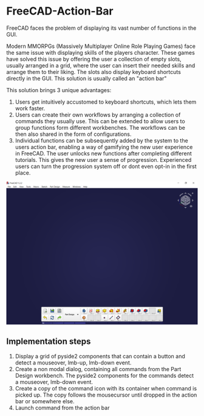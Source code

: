 # FreeCAD-Action-Bar
FreeCAD faces the problem of displaying its vast number of functions in the GUI.

Modern MMORPGs (Massively Multiplayer Online Role Playing Games) face the same issue with displaying skills of the players character. 
These games have solved this issue by offering the user a collection of empty slots, usually arranged in a grid, where the user can insert their needed skills and arrange them to their liking. The slots also display keyboard shortcuts directly in the GUI. This solution is usually called an "action bar"

This solution brings 3 unique advantages:
1. Users get intuitively accustomed to keyboard shortcuts, which lets them work faster.
2. Users can create their own workflows by arranging a collection of commands they usually use. This can be extended to allow users to group functions form different workbenches. The workflows can be then also shared in the form of configurations.
3. Individual functions can be subsequently added by the system to the users action bar, enabling a way of gamifying the new user experience in FreeCAD. The user unlocks new functions after completing different tutorials. This gives the new user a sense of progression. Experienced users can turn the progression system off or dont even opt-in in the first place.

![freecad-gui-experience-bar.png](freecad-gui-experience-bar.png)


## Implementation steps
1. Display a grid of pyside2 components that can contain a button and detect a mouseover, lmb-up, lmb-down event.
2. Create a non modal dialog, containing all commands from the Part Design workbench. The pyside2 components for the commands detect a mouseover, lmb-down event.
3. Create a copy of the command icon with its container when command is picked up. The copy follows the mousecursor until dropped in the action bar or somewhere else.
4. Launch command from the action bar
